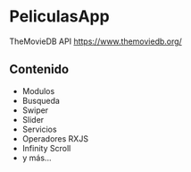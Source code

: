 # PeliculasApp

TheMovieDB API https://www.themoviedb.org/

## Contenido

- Modulos
- Busqueda
- Swiper
- Slider
- Servicios
- Operadores RXJS
- Infinity Scroll
- y más...